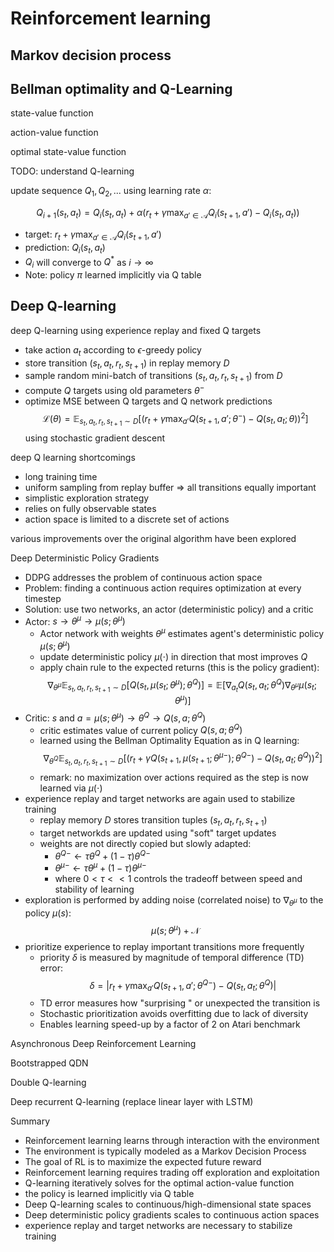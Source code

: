 # Reinforcement learning

## Markov decision process

## Bellman optimality and Q-Learning

state-value function

action-value function

optimal state-value function

TODO: understand Q-learning

update sequence $Q_1, Q_2, ...$ using learning rate $\alpha$:

$$Q_{i+1}(s_t, a_t) = Q_i(s_t, a_t) + \alpha(r_t + \gamma\max_{a' \in \mathcal{A}}Q_i(s_{t+1}, a') - Q_i(s_t, a_t))$$

- target: $r_t + \gamma\max_{a' \in \mathcal{A}}Q_i(s_{t+1}, a')$
- prediction: $Q_i(s_t, a_t)$ 
- $Q_i$ will converge to $Q^*$ as $i \rightarrow \infty$
- Note: policy $\pi$ learned implicitly via Q table

## Deep Q-learning

deep Q-learning using experience replay and fixed Q targets

- take action $a_t$ according to $\epsilon$-greedy policy
- store transition $(s_t, a_t, r_t, s_{t+1})$ in replay memory $D$
- sample random mini-batch of transitions $(s_t, a_t, r_t, s_{t+1})$ from $D$
- compute $Q$ targets using old parameters $\theta^-$
- optimize MSE between Q targets and Q network predictions $$\mathcal{L}(\theta) = \mathbb{E}_{s_t, a_t, r_t, s_{t+1} \sim D} \left[\left(r_t + \gamma \max_{a'}Q(s_{t+1}, a'; \theta^-) - Q(s_t, a_t; \theta)\right)^2\right]$$ using stochastic gradient descent 


deep Q learning shortcomings 

- long training time 
- uniform sampling from replay buffer $\Rightarrow$ all transitions equally important 
- simplistic exploration strategy  
- relies on fully observable states
- action space is limited to a discrete set of actions

various improvements over the original algorithm have been explored 

Deep Deterministic Policy Gradients

- DDPG addresses the problem of continuous action space
- Problem: finding a continuous action requires optimization at every timestep
- Solution: use two networks, an actor (deterministic policy) and a critic
- Actor: $s \rightarrow \theta^\mu \rightarrow \mu(s;\theta^\mu)$
    - Actor network with weights $\theta^\mu$ estimates agent's deterministic policy $\mu(s; \theta^\mu)$
    - update deterministic policy $\mu(\cdot)$ in direction that most improves $Q$
    - apply chain rule to the expected returns (this is the policy gradient): $$\nabla_{\theta^\mu}\mathbb{E}_{s_t, a_t, r_t, s_{t+1} \sim D}\left[Q(s_t, \mu(s_t; \theta^\mu); \theta^Q)\right] = \mathbb{E}\left[\nabla_{a_t}Q(s_t, a_t; \theta^Q)\nabla_{\theta^\mu}\mu(s_t;\theta^\mu)\right]$$
- Critic: $s \text{ and } a=\mu(s;\theta^\mu) \rightarrow \theta^Q \rightarrow Q(s, a; \theta^Q)$
    - critic estimates value of current policy $Q(s,a;\theta^Q)$
    - learned using the Bellman Optimality Equation as in Q learning: $$\nabla_{\theta^Q} \mathbb{E}_{s_t, a_t, r_t, s_{t+1} \sim D}\left[\left(r_t + \gamma Q(s_{t+1}, \mu(s_{t+1}; \theta^{\mu-});\theta^{Q-}) - Q(s_t, a_t; \theta^Q)\right)^2\right]$$
    - remark: no maximization over actions required as the step is now learned via $\mu(\cdot)$
- experience replay and target networks are again used to stabilize training 
    - replay memory $D$ stores transition tuples $(s_t, a_t, r_t, s_{t+1})$
    - target networkds are updated using "soft" target updates
    - weights are not directly copied but slowly adapted:
        - $\theta^{Q-} \leftarrow \tau\theta^Q + (1-\tau)\theta^{Q-}$
        - $\theta^{\mu-} \leftarrow \tau\theta^\mu + (1-\tau)\theta^{\mu-}$
        - where $0 < \tau << 1$ controls the tradeoff between speed and stability of learning 
- exploration is performed by adding noise (correlated noise) to $\nabla_{\theta^\mu}$ to the policy $\mu(s)$: $$\mu(s;\theta^\mu) + \mathcal{N}$$
- prioritize experience to replay important transitions more frequently 
    - priority $\delta$ is measured by magnitude of temporal difference (TD) error: $$\delta = | r_t + \gamma \max_{a'}Q(s_{t+1}, a'; \theta^{Q-}) - Q(s_t, a_t; \theta^Q) |$$
    - TD error measures how "surprising " or unexpected the transition is 
    - Stochastic prioritization avoids overfitting due to lack of diversity
    - Enables learning speed-up by a factor of 2 on Atari benchmark

Asynchronous Deep Reinforcement Learning

Bootstrapped QDN

Double Q-learning

Deep recurrent Q-learning (replace linear layer with LSTM)


Summary

- Reinforcement learning learns through interaction with the environment
- The environment is typically modeled as a Markov Decision Process
- The goal of RL is to maximize the expected future reward
- Reinforcement learning requires trading off exploration and exploitation
- Q-learning iteratively solves for the optimal action-value function 
- the policy is learned implicitly via Q table
- Deep Q-learning scales to continuous/high-dimensional state spaces
- Deep deterministic policy gradients scales to continuous action spaces 
- experience replay and target networks are necessary to stabilize training